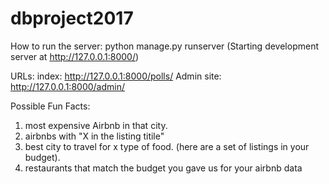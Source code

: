 # dbproject2017

How to run the server: python manage.py runserver
  (Starting development server at http://127.0.0.1:8000/)
  
  URLs: index: http://127.0.0.1:8000/polls/
  Admin site: http://127.0.0.1:8000/admin/
  
Possible Fun Facts:
  1. most expensive Airbnb in that city.
  2. airbnbs with "X in the listing titile"
  3. best city to travel for x type of food. (here are a set of listings in your budget).
  4. restaurants that match the budget you gave us for your airbnb data

